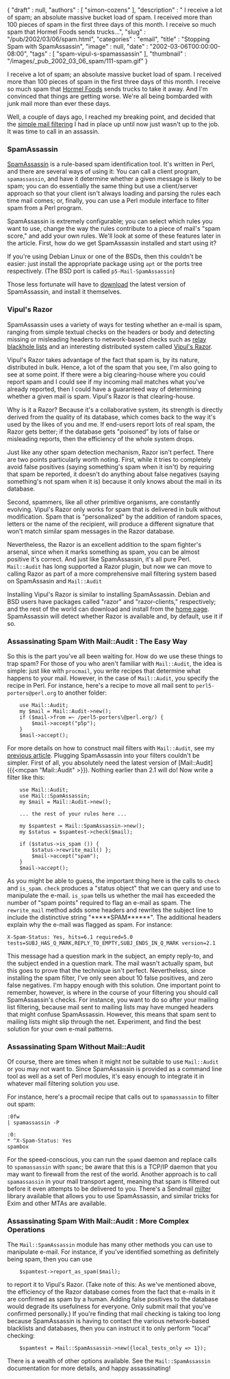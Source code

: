 {
   "draft" : null,
   "authors" : [
      "simon-cozens"
   ],
   "description" : " I receive a lot of spam; an absolute massive bucket load of spam. I received more than 100 pieces of spam in the first three days of this month. I receive so much spam that Hormel Foods sends trucks...",
   "slug" : "/pub/2002/03/06/spam.html",
   "categories" : "email",
   "title" : "Stopping Spam with SpamAssassin",
   "image" : null,
   "date" : "2002-03-06T00:00:00-08:00",
   "tags" : [
      "spam-vipul-s-spamassassin"
   ],
   "thumbnail" : "/images/_pub_2002_03_06_spam/111-spam.gif"
}



I receive a lot of spam; an absolute massive bucket load of spam. I received more than 100 pieces of spam in the first three days of this month. I receive so much spam that [Hormel Foods](http://www.spam.com/) sends trucks to take it away. And I'm convinced that things are getting worse. We're all being bombarded with junk mail more than ever these days.

Well, a couple of days ago, I reached my breaking point, and decided that the [simple mail filtering](/pub/2001/07/17/mailfiltering.html) I had in place up until now just wasn't up to the job. It was time to call in an assassin.

### SpamAssassin

[SpamAssassin](http://www.spamassassin.org) is a rule-based spam identification tool. It's written in Perl, and there are several ways of using it: You can call a client program, `spamassassin`, and have it determine whether a given message is likely to be spam; you can do essentially the same thing but use a client/server approach so that your client isn't always loading and parsing the rules each time mail comes; or, finally, you can use a Perl module interface to filter spam from a Perl program.

SpamAssassin is extremely configurable; you can select which rules you want to use, change the way the rules contribute to a piece of mail's "spam score," and add your own rules. We'll look at some of these features later in the article. First, how do we get SpamAssassin installed and start using it?

If you're using Debian Linux or one of the BSDs, then this couldn't be easier: just install the appropriate package using `apt` or the ports tree respectively. (The BSD port is called `p5-Mail-SpamAssassin`)

Those less fortunate will have to [download](http://www.spamassassin.org/released/Mail-SpamAssassin-2.11.tar.gz) the latest version of SpamAssassin, and install it themselves.

### Vipul's Razor

SpamAssassin uses a variety of ways for testing whether an e-mail is spam, ranging from simple textual checks on the headers or body and detecting missing or misleading headers to network-based checks such as [relay blackhole lists](http://www.orbz.org) and an interesting distributed system called [Vipul's Razor](http://razor.sourceforge.net/).

Vipul's Razor takes advantage of the fact that spam is, by its nature, distributed in bulk. Hence, a lot of the spam that you see, I'm also going to see at some point. If there were a big clearing-house where you could report spam and I could see if my incoming mail matches what you've already reported, then I could have a guaranteed way of determining whether a given mail is spam. Vipul's Razor is that clearing-house.

Why is it a Razor? Because it's a collaborative system, its strength is directly derived from the quality of its database, which comes back to the way it's used by the likes of you and me. If end-users report lots of real spam, the Razor gets better; if the database gets "poisoned" by lots of false or misleading reports, then the efficiency of the whole system drops.

Just like any other spam detection mechanism, Razor isn't perfect. There are two points particularly worth noting. First, while it tries to completely avoid false positives (saying something's spam when it isn't) by requiring that spam be reported, it doesn't do anything about false negatives (saying something's not spam when it is) because it only knows about the mail in its database.

Second, spammers, like all other primitive organisms, are constantly evolving. Vipul's Razor only works for spam that is delivered in bulk without modification. Spam that is "personalized" by the addition of random spaces, letters or the name of the recipient, will produce a different signature that won't match similar spam messages in the Razor database.

Nevertheless, the Razor is an excellent addition to the spam fighter's arsenal, since when it marks something as spam, you can be almost positive it's correct. And just like SpamAssassin, it's all pure Perl. `Mail::Audit` has long supported a Razor plugin, but now we can move to calling Razor as part of a more comprehensive mail filtering system based on SpamAssasin and `Mail::Audit`

Installing Vipul's Razor is similar to installing SpamAssassin. Debian and BSD users have packages called "razor" and "razor-clients," respectively; and the rest of the world can download and install from the [home page](http://razor.sourceforge.net). SpamAssassin will detect whether Razor is available and, by default, use it if so.

### Assassinating Spam With Mail::Audit : The Easy Way

So this is the part you've all been waiting for. How do we use these things to trap spam? For those of you who aren't familiar with `Mail::Audit`, the idea is simple: just like with `procmail`, you write recipes that determine what happens to your mail. However, in the case of `Mail::Audit`, you specify the recipe in Perl. For instance, here's a recipe to move all mail sent to `perl5-porters@perl.org` to another folder:

        use Mail::Audit;
        my $mail = Mail::Audit->new();
        if ($mail->from =~ /perl5-porters\@perl.org/) {
            $mail->accept("p5p");
        }
        $mail->accept();

For more details on how to construct mail filters with `Mail::Audit`, see my [previous article](/pub/2001/07/17/mailfiltering.html).
Plugging SpamAssassin into your filters couldn't be simpler. First of all, you absolutely need the latest version of [Mail::Audit]({{<mcpan "Mail::Audit" >}}). Nothing earlier than 2.1 will do! Now write a filter like this:

        use Mail::Audit;
        use Mail::SpamAssassin;
        my $mail = Mail::Audit->new();

        ... the rest of your rules here ...

        my $spamtest = Mail::SpamAssassin->new();
        my $status = $spamtest->check($mail);

        if ($status->is_spam ()) {
            $status->rewrite_mail() };
            $mail->accept("spam");
        }
        $mail->accept();

As you might be able to guess, the important thing here is the calls to `check` and `is_spam`. `check` produces a "status object" that we can query and use to manipulate the e-mail. `is_spam` tells us whether the mail has exceeded the number of "spam points" required to flag an e-mail as spam.
The `rewrite_mail` method adds some headers and rewrites the subject line to include the distinctive string "\*\*\*\*\*SPAM\*\*\*\*\*\*". The additional headers explain why the e-mail was flagged as spam. For instance:

    X-Spam-Status: Yes, hits=6.1 required=5.0
    tests=SUBJ_HAS_Q_MARK,REPLY_TO_EMPTY,SUBJ_ENDS_IN_Q_MARK version=2.1

This message had a question mark in the subject, an empty reply-to, and the subject ended in a question mark. The mail wasn't actually spam, but this goes to prove that the technique isn't perfect. Nevertheless, since installing the spam filter, I've only seen about 10 false positives, and zero false negatives. I'm happy enough with this solution.
One important point to remember, however, is where in the course of your filtering you should call SpamAssassin's checks. For instance, you want to do so after your mailing list filtering, because mail sent to mailing lists may have munged headers that might confuse SpamAssassin. However, this means that spam sent to mailing lists might slip through the net. Experiment, and find the best solution for your own e-mail patterns.

### Assassinating Spam Without Mail::Audit

Of course, there are times when it might not be suitable to use `Mail::Audit` or you may not want to. Since SpamAssassin is provided as a command line tool as well as a set of Perl modules, it's easy enough to integrate it in whatever mail filtering solution you use.

For instance, here's a procmail recipe that calls out to `spamassassin` to filter out spam:

    :0fw
    | spamassassin -P

    :0:
    * ^X-Spam-Status: Yes
    spambox

For the speed-conscious, you can run the `spamd` daemon and replace calls to `spamassassin` with `spamc`; be aware that this is a TCP/IP daemon that you may want to firewall from the rest of the world.
Another approach is to call `spamassassin` in your mail transport agent, meaning that spam is filtered out before it even attempts to be delivered to you. There's a Sendmail [milter](http://savannah.gnu.org/projects/spamass-milt/) library available that allows you to use SpamAssassin, and similar tricks for Exim and other MTAs are available.

### Assassinating Spam With Mail::Audit : More Complex Operations

The `Mail::SpamAssassin` module has many other methods you can use to manipulate e-mail. For instance, if you've identified something as definitely being spam, then you can use

        $spamtest->report_as_spam($mail);

to report it to Vipul's Razor. (Take note of this: As we've mentioned above, the efficiency of the Razor database comes from the fact that e-mails in it are confirmed as spam by a human. Adding false positives to the database would degrade its usefulness for everyone. Only submit mail that you've confirmed personally.)
If you're finding that mail checking is taking too long because SpamAssassin is having to contact the various network-based blacklists and databases, then you can instruct it to only perform "local" checking:

        $spamtest = Mail::SpamAssassin->new({local_tests_only => 1});

There is a wealth of other options available. See the `Mail::SpamAssassin` documentation for more details, and happy assassinating!
